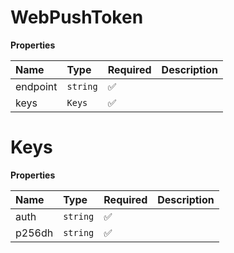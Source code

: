 # WebPushToken

**Properties**

| Name     | Type     | Required | Description |
| :------- | :------- | :------- | :---------- |
| endpoint | `string` | ✅       |             |
| keys     | `Keys`   | ✅       |             |

# Keys

**Properties**

| Name   | Type     | Required | Description |
| :----- | :------- | :------- | :---------- |
| auth   | `string` | ✅       |             |
| p256dh | `string` | ✅       |             |
